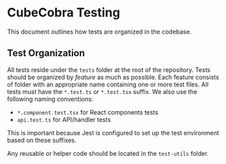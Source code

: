 # CubeCobra Testing

This document outlines how tests are organized in the codebase.

## Test Organization

All tests reside under the `tests` folder at the root of the repository. Tests should be organized by _feature_ as much
as possible. Each feature consists of folder with an appropriate name containing one or more test files. All
tests must have the `*.test.ts` or `*.test.tsx` suffix. We also use the following naming conventions:

* `*.component.test.tsx` for React components tests
* `api.test.ts` for API/handler tests

This is important because Jest is configured to set up the test environment based on these suffixes.

Any reusable or helper code should be located in the `test-utils` folder.
